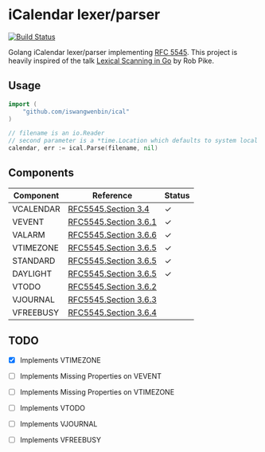 # iCalendar lexer/parser

[![Build Status](https://travis-ci.org/luxifer/ical.svg?branch=master)](https://travis-ci.org/luxifer/ical)

Golang iCalendar lexer/parser implementing [RFC 5545](https://tools.ietf.org/html/rfc5545). This project is heavily inspired of the talk [Lexical Scanning in Go](https://www.youtube.com/watch?v=HxaD_trXwRE) by Rob Pike.

## Usage

```go
import (
    "github.com/iswangwenbin/ical"
)

// filename is an io.Reader
// second parameter is a *time.Location which defaults to system local
calendar, err := ical.Parse(filename, nil)
```

## Components

| Component | Reference | Status |
|---|---|---|
| VCALENDAR | [RFC5545.Section 3.4](https://tools.ietf.org/html/rfc5545#section-3.4)     |  ✓ 
| VEVENT    | [RFC5545.Section 3.6.1](https://tools.ietf.org/html/rfc5545#section-3.6.1) |  ✓  
| VALARM    | [RFC5545.Section 3.6.6](https://tools.ietf.org/html/rfc5545#section-3.6.6) |  ✓
| VTIMEZONE | [RFC5545.Section 3.6.5](https://tools.ietf.org/html/rfc5545#section-3.6.5) |  ✓
| STANDARD  | [RFC5545.Section 3.6.5](https://tools.ietf.org/html/rfc5545#section-3.6.5) |  ✓
| DAYLIGHT  | [RFC5545.Section 3.6.5](https://tools.ietf.org/html/rfc5545#section-3.6.5) |  ✓ 
| VTODO     | [RFC5545.Section 3.6.2](https://tools.ietf.org/html/rfc5545#section-3.6.2) |
| VJOURNAL  | [RFC5545.Section 3.6.3](https://tools.ietf.org/html/rfc5545#section-3.6.3) |
| VFREEBUSY | [RFC5545.Section 3.6.4](https://tools.ietf.org/html/rfc5545#section-3.6.4) |

## TODO

* [x] Implements VTIMEZONE
* [ ] Implements Missing Properties on VEVENT
* [ ] Implements Missing Properties on VTIMEZONE
* [ ] Implements VTODO
* [ ] Implements VJOURNAL
* [ ] Implements VFREEBUSY
 
